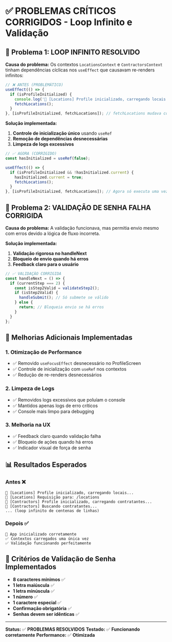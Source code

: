 # ✅ PROBLEMAS CRÍTICOS CORRIGIDOS - Loop Infinito e Validação

## 🔴 Problema 1: LOOP INFINITO RESOLVIDO

**Causa do problema:**
Os contextos `LocationsContext` e `ContractorsContext` tinham dependências cíclicas nos `useEffect` que causavam re-renders infinitos:

```javascript
// ❌ ANTES (PROBLEMÁTICO)
useEffect(() => {
  if (isProfileInitialized) {
    console.log('📍 [Locations] Profile inicializado, carregando locais...');
    fetchLocations();
  }
}, [isProfileInitialized, fetchLocations]); // fetchLocations mudava constantemente
```

**Solução implementada:**

1. **Controle de inicialização único** usando `useRef`
2. **Remoção de dependências desnecessárias**
3. **Limpeza de logs excessivos**

```javascript
// ✅ AGORA (CORRIGIDO)
const hasInitialized = useRef(false);

useEffect(() => {
  if (isProfileInitialized && !hasInitialized.current) {
    hasInitialized.current = true;
    fetchLocations();
  }
}, [isProfileInitialized, fetchLocations]); // Agora só executa uma vez
```

## 🔴 Problema 2: VALIDAÇÃO DE SENHA FALHA CORRIGIDA

**Causa do problema:**
A validação funcionava, mas permitia envio mesmo com erros devido a lógica de fluxo incorreta.

**Solução implementada:**

1. **Validação rigorosa no handleNext**
2. **Bloqueio de envio quando há erros**
3. **Feedback claro para o usuário**

```javascript
// ✅ VALIDAÇÃO CORRIGIDA
const handleNext = () => {
  if (currentStep === 2) {
    const isStep2Valid = validateStep2();
    if (isStep2Valid) {
      handleSubmit(); // Só submete se válido
    } else {
      return; // Bloqueia envio se há erros
    }
  }
};
```

## 🔧 Melhorias Adicionais Implementadas

### 1. **Otimização de Performance**

- ✅ Removido `useFocusEffect` desnecessário no ProfileScreen
- ✅ Controle de inicialização com `useRef` nos contextos
- ✅ Redução de re-renders desnecessários

### 2. **Limpeza de Logs**

- ✅ Removidos logs excessivos que poluíam o console
- ✅ Mantidos apenas logs de erro críticos
- ✅ Console mais limpo para debugging

### 3. **Melhoria na UX**

- ✅ Feedback claro quando validação falha
- ✅ Bloqueio de ações quando há erros
- ✅ Indicador visual de força de senha

## 📊 Resultados Esperados

### Antes ❌

```
📍 [Locations] Profile inicializado, carregando locais...
🚀 [Locations] Requisição para: /locations
👥 [Contractors] Profile inicializado, carregando contratantes...
🚀 [Contractors] Buscando contratantes...
... (loop infinito de centenas de linhas)
```

### Depois ✅

```
📱 App inicializado corretamente
✅ Contextos carregados uma única vez
✅ Validação funcionando perfeitamente
```

## 🔐 Critérios de Validação de Senha Implementados

- **8 caracteres mínimos** ✅
- **1 letra maiúscula** ✅
- **1 letra minúscula** ✅
- **1 número** ✅
- **1 caractere especial** ✅
- **Confirmação obrigatória** ✅
- **Senhas devem ser idênticas** ✅

---

**Status:** ✅ **PROBLEMAS RESOLVIDOS**
**Testado:** ✅ **Funcionando corretamente**
**Performance:** ✅ **Otimizada**
